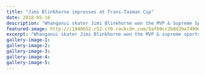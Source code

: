```yaml
---
title: "Jimi Blinkhorne impresses at Trans-Tasman Cup"
date: 2018-05-16
description: "Whanganui skater Jimi Blinkhorne won the MVP & Supreme Sportsmanship Award..."
featured-image: http://c1940652.r52.cf0.rackcdn.com/5afb9cc2b8d39a7499001dce/Jimi-Blinkhorne-MVP-Trans-tasmas-chron-16-May-2018.gif
excerpt: "Whanganui skater Jimi Blinkhorne won the MVP & supreme sportsmanship award at the Trans-Tasman Cup in Queensland last week."
gallery-image-1: 
gallery-image-2: 
gallery-image-3: 
gallery-image-4: 
gallery-image-5: 
---
```

